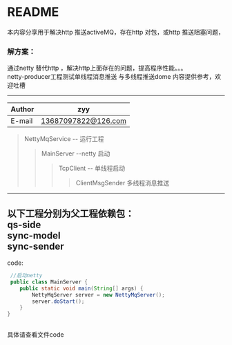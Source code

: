 README
===========================
本内容分享用于解决http 推送activeMQ，存在http 对包，或http 推送阻塞问题，
<br> 
### 解方案：
通过netty 替代http ，解决http上面存在的问题，提高程序性能。。。
<br>
netty-producer工程测试单线程消息推送 与多线程推送dome 内容提供参考，欢迎吐槽

****
	
|Author|zyy|
|----|----
|E-mail|13687097822@126.com

>NettyMqService -- 运行工程
>>MainServer --netty 启动
>>> TcpClient -- 单线程启动
>>>> ClientMsgSender 多线程消息推送

***
以下工程分别为父工程依赖包：<br>
qs-side
<br>
sync-model
<br>
sync-sender
---
code:
```java
 //启动netty
 public class MainServer {
	public static void main(String[] args) {
		NettyMqServer server = new NettyMqServer();
		server.doStart();
	}
}
 
 ```
 具体请查看文件code